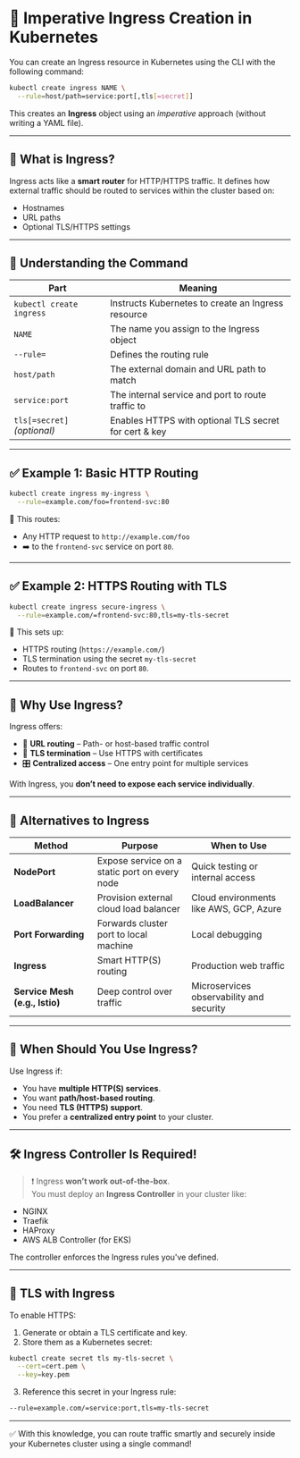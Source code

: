 # 📌 Imperative Ingress Creation in Kubernetes

You can create an Ingress resource in Kubernetes using the CLI with the following command:

```bash
kubectl create ingress NAME \
  --rule=host/path=service:port[,tls[=secret]]
```

This creates an **Ingress** object using an *imperative* approach (without writing a YAML file).

---

## 🧭 What is Ingress?

Ingress acts like a **smart router** for HTTP/HTTPS traffic. It defines how external traffic should be routed to services within the cluster based on:

- Hostnames
- URL paths
- Optional TLS/HTTPS settings

---

## 🧠 Understanding the Command

| Part | Meaning |
|------|---------|
| `kubectl create ingress` | Instructs Kubernetes to create an Ingress resource |
| `NAME` | The name you assign to the Ingress object |
| `--rule=` | Defines the routing rule |
| `host/path` | The external domain and URL path to match |
| `service:port` | The internal service and port to route traffic to |
| `tls[=secret]` *(optional)* | Enables HTTPS with optional TLS secret for cert & key |

---

## ✅ Example 1: Basic HTTP Routing

```bash
kubectl create ingress my-ingress \
  --rule=example.com/foo=frontend-svc:80
```

📌 This routes:

- Any HTTP request to `http://example.com/foo`
- ➡️ to the `frontend-svc` service on port `80`.

---

## ✅ Example 2: HTTPS Routing with TLS

```bash
kubectl create ingress secure-ingress \
  --rule=example.com/=frontend-svc:80,tls=my-tls-secret
```

📌 This sets up:

- HTTPS routing (`https://example.com/`)
- TLS termination using the secret `my-tls-secret`
- Routes to `frontend-svc` on port `80`.

---

## 🧩 Why Use Ingress?

Ingress offers:

- 🧭 **URL routing** – Path- or host-based traffic control
- 🔐 **TLS termination** – Use HTTPS with certificates
- 🎛️ **Centralized access** – One entry point for multiple services

With Ingress, you **don’t need to expose each service individually**.

---

## 🔄 Alternatives to Ingress

| Method | Purpose | When to Use |
|--------|---------|-------------|
| **NodePort** | Expose service on a static port on every node | Quick testing or internal access |
| **LoadBalancer** | Provision external cloud load balancer | Cloud environments like AWS, GCP, Azure |
| **Port Forwarding** | Forwards cluster port to local machine | Local debugging |
| **Ingress** | Smart HTTP(S) routing | Production web traffic |
| **Service Mesh (e.g., Istio)** | Deep control over traffic | Microservices observability and security |

---

## 🚀 When Should You Use Ingress?

Use Ingress if:

- You have **multiple HTTP(S) services**.
- You want **path/host-based routing**.
- You need **TLS (HTTPS) support**.
- You prefer a **centralized entry point** to your cluster.

---

## 🛠️ Ingress Controller Is Required!

> ❗ Ingress **won’t work out-of-the-box**.  
You must deploy an **Ingress Controller** in your cluster like:

- NGINX
- Traefik
- HAProxy
- AWS ALB Controller (for EKS)

The controller enforces the Ingress rules you've defined.

---

## 🔐 TLS with Ingress

To enable HTTPS:

1. Generate or obtain a TLS certificate and key.
2. Store them as a Kubernetes secret:

```bash
kubectl create secret tls my-tls-secret \
  --cert=cert.pem \
  --key=key.pem
```

3. Reference this secret in your Ingress rule:

```bash
--rule=example.com/=service:port,tls=my-tls-secret
```

---

✅ With this knowledge, you can route traffic smartly and securely inside your Kubernetes cluster using a single command!
